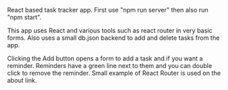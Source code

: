 React based task tracker app.
First use "npm run server" then also run "npm start".

This app uses React and various tools such as react router in very basic forms.
Also uses a small db.json backend to add and delete tasks from the app.

Clicking the Add button opens a form to add a task and if you want a reminder.
Reminders have a green line next to them and you can double click to remove
    the reminder.
Small example of React Router is used on the about link.